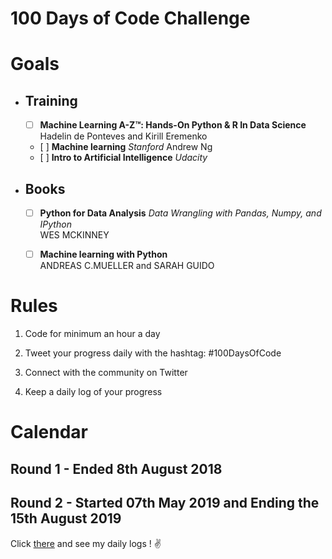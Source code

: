 # 100 Days of Code Challenge

# Goals

- ## Training

    - [ ] **Machine Learning A-Z™: Hands-On Python & R In Data Science**  
    Hadelin de Ponteves and Kirill Eremenko
    - [ ] **Machine learning** *Stanford*
    Andrew Ng
    - [ ] **Intro to Artificial Intelligence** *Udacity*

- ## Books
    - [ ] **Python for Data Analysis** *Data Wrangling with Pandas, Numpy, and IPython*  
    WES MCKINNEY
    - [ ] **Machine learning with Python**  
    ANDREAS C.MUELLER and SARAH GUIDO


# Rules

1) Code for minimum an hour a day  

2) Tweet your progress daily with the hashtag: #100DaysOfCode  

3) Connect with the community on Twitter  

4) Keep a daily log of your progress


# Calendar

## Round 1 - Ended 8th August 2018

## Round 2 - Started 07th May 2019 and Ending the 15th August 2019

Click [there](https://github.com/Scylidose/100DaysOfCodeChallenge2/tree/master/Calendar) and see my daily logs ! :v: